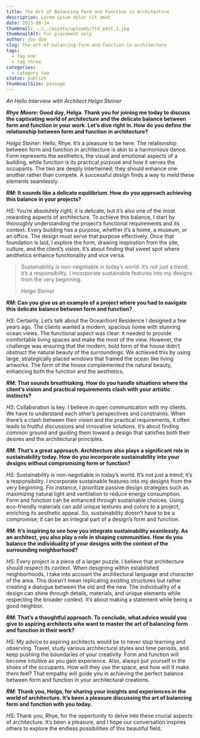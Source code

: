 ```yaml
---
title: The Art of Balancing Form and Function in Architecture
description: Lorem ipsum dolor sit amet
date: 2023-08-14
thumbnail: ../../assets/uploads/tt4_post_1.jpg
thumbnailAlt: For placement only
author: jon-doe
slug: the-art-of-balancing-form-and-function-in-architecture
tags:
  - tag one
  - tag three
categories:
  - category two
status: publish
thumbnailSize: passage
---
```


_An Hello Interview with Architect Helga Steiner_

**_Rhye Moore_: Good day, Helga. Thank you for joining me today to discuss the captivating world of architecture and the delicate balance between form and function in your work. Let’s dive right in. How do you define the relationship between form and function in architecture?**

_Helga Steiner_: Hello, Rhye. It’s a pleasure to be here. The relationship between form and function in architecture is akin to a harmonious dance. Form represents the aesthetics, the visual and emotional aspects of a building, while function is its practical purpose and how it serves the occupants. The two are deeply intertwined; they should enhance one another rather than compete. A successful design finds a way to meld these elements seamlessly.

**_RM_: It sounds like a delicate equilibrium. How do you approach achieving this balance in your projects?**

_HS_: You’re absolutely right; it is delicate, but it’s also one of the most rewarding aspects of architecture. To achieve this balance, I start by thoroughly understanding the project’s functional requirements and its context. Every building has a purpose, whether it’s a home, a museum, or an office. The design must serve that purpose effectively. Once that foundation is laid, I explore the form, drawing inspiration from the site, culture, and the client’s vision. It’s about finding that sweet spot where aesthetics enhance functionality and vice versa.

> Sustainability is non-negotiable in today’s world. It’s not just a trend; it’s a responsibility. I incorporate sustainable features into my designs from the very beginning.
> 
> <cite>Helga Steiner</cite>

**_RM_: Can you give us an example of a project where you had to navigate this delicate balance between form and function?**

_HS_: Certainly. Let’s talk about the Oceanfront Residence I designed a few years ago. The clients wanted a modern, spacious home with stunning ocean views. The functional aspect was clear: it needed to provide comfortable living spaces and make the most of the view. However, the challenge was ensuring that the modern, bold form of the house didn’t obstruct the natural beauty of the surroundings. We achieved this by using large, strategically placed windows that framed the ocean like living artworks. The form of the house complemented the natural beauty, enhancing both the function and the aesthetics.

**_RM_: That sounds breathtaking. How do you handle situations where the client’s vision and practical requirements clash with your artistic instincts?**

_HS_: Collaboration is key. I believe in open communication with my clients. We have to understand each other’s perspectives and constraints. When there’s a clash between their vision and the practical requirements, it often leads to fruitful discussions and innovative solutions. It’s about finding common ground and guiding them toward a design that satisfies both their desires and the architectural principles.

**_RM_: That’s a great approach. Architecture also plays a significant role in sustainability today. How do you incorporate sustainability into your designs without compromising form or function?**

_HS_: Sustainability is non-negotiable in today’s world. It’s not just a trend; it’s a responsibility. I incorporate sustainable features into my designs from the very beginning. For instance, I prioritize passive design strategies such as maximizing natural light and ventilation to reduce energy consumption. Form and function can be enhanced through sustainable choices. Using eco-friendly materials can add unique textures and colors to a project, enriching its aesthetic appeal. So, sustainability doesn’t have to be a compromise; it can be an integral part of a design’s form and function.

**_RM_: It’s inspiring to see how you integrate sustainability seamlessly. As an architect, you also play a role in shaping communities. How do you balance the individuality of your designs with the context of the surrounding neighborhood?**

_HS_: Every project is a piece of a larger puzzle. I believe that architecture should respect its context. When designing within established neighborhoods, I take into account the architectural language and character of the area. This doesn’t mean replicating existing structures but rather creating a dialogue between the old and the new. The individuality of a design can shine through details, materials, and unique elements while respecting the broader context. It’s about making a statement while being a good neighbor.

**_RM_: That’s a thoughtful approach. To conclude, what advice would you give to aspiring architects who want to master the art of balancing form and function in their work?**

_HS_: My advice to aspiring architects would be to never stop learning and observing. Travel, study various architectural styles and time periods, and keep pushing the boundaries of your creativity. Form and function will become intuitive as you gain experience. Also, always put yourself in the shoes of the occupants. How will they use the space, and how will it make them feel? That empathy will guide you in achieving the perfect balance between form and function in your architectural creations.

**_RM_: Thank you, Helga, for sharing your insights and experiences in the world of architecture. It’s been a pleasure discussing the art of balancing form and function with you today.**

_HS_: Thank you, Rhye, for the opportunity to delve into these crucial aspects of architecture. It’s been a pleasure, and I hope our conversation inspires others to explore the endless possibilities of this beautiful field.